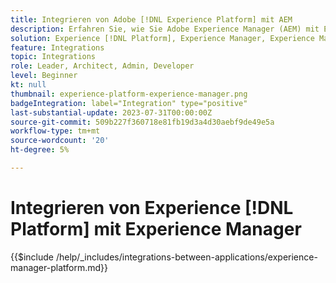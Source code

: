 ```yaml
---
title: Integrieren von Adobe [!DNL Experience Platform] mit AEM
description: Erfahren Sie, wie Sie Adobe Experience Manager (AEM) mit Experience [!DNL Platform] integrieren.
solution: Experience [!DNL Platform], Experience Manager, Experience Manager Sites
feature: Integrations
topic: Integrations
role: Leader, Architect, Admin, Developer
level: Beginner
kt: null
thumbnail: experience-platform-experience-manager.png
badgeIntegration: label="Integration" type="positive"
last-substantial-update: 2023-07-31T00:00:00Z
source-git-commit: 509b227f360718e81fb19d3a4d30aebf9de49e5a
workflow-type: tm+mt
source-wordcount: '20'
ht-degree: 5%

---
```



# Integrieren von Experience [!DNL Platform] mit Experience Manager

{{$include /help/_includes/integrations-between-applications/experience-manager-platform.md}}
